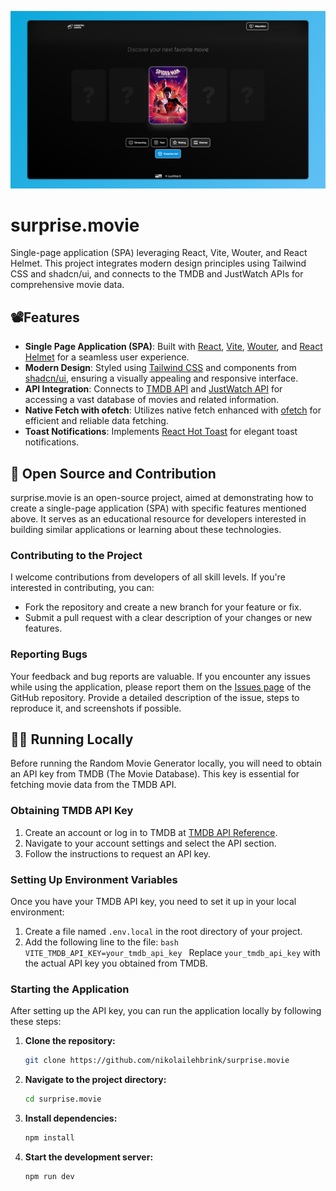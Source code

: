 ![Website-Mockup](screenshot.png)

# surprise.movie

Single-page application (SPA) leveraging React, Vite, Wouter, and React Helmet. This project integrates modern design principles using Tailwind CSS and shadcn/ui, and connects to the TMDB and JustWatch APIs for comprehensive movie data.

## 📽️Features

- **Single Page Application (SPA)**: Built with [React](https://react.dev/), [Vite](https://vitejs.dev/), [Wouter](https://github.com/molefrog/wouter), and [React Helmet](https://github.com/staylor/react-helmet-async) for a seamless user experience.
- **Modern Design**: Styled using [Tailwind CSS](https://tailwindcss.com/) and components from [shadcn/ui](https://ui.shadcn.com/), ensuring a visually appealing and responsive interface.
- **API Integration**: Connects to [TMDB API](https://developer.themoviedb.org/reference/intro/getting-started) and [JustWatch API](https://www.justwatch.com/) for accessing a vast database of movies and related information.
- **Native Fetch with ofetch**: Utilizes native fetch enhanced with [ofetch](https://github.com/unjs/ofetch) for efficient and reliable data fetching.
- **Toast Notifications**: Implements [React Hot Toast](https://react-hot-toast.com/) for elegant toast notifications.

## 📖 Open Source and Contribution

surprise.movie is an open-source project, aimed at demonstrating how to create a single-page application (SPA) with specific features mentioned above. It serves as an educational resource for developers interested in building similar applications or learning about these technologies.

### Contributing to the Project

I welcome contributions from developers of all skill levels. If you're interested in contributing, you can:

- Fork the repository and create a new branch for your feature or fix.
- Submit a pull request with a clear description of your changes or new features.

### Reporting Bugs

Your feedback and bug reports are valuable. If you encounter any issues while using the application, please report them on the [Issues page](https://github.com/nikolailehbrink/surprise.movie/issues) of the GitHub repository. Provide a detailed description of the issue, steps to reproduce it, and screenshots if possible.

## 🧑‍💻 Running Locally

Before running the Random Movie Generator locally, you will need to obtain an API key from TMDB (The Movie Database). This key is essential for fetching movie data from the TMDB API.

### Obtaining TMDB API Key

1. Create an account or log in to TMDB at [TMDB API Reference](https://developer.themoviedb.org/reference/intro/authentication#api-key-quick-start).
2. Navigate to your account settings and select the API section.
3. Follow the instructions to request an API key.

### Setting Up Environment Variables

Once you have your TMDB API key, you need to set it up in your local environment:

1. Create a file named `.env.local` in the root directory of your project.
2. Add the following line to the file:
   `bash
 VITE_TMDB_API_KEY=your_tmdb_api_key
 `
   Replace `your_tmdb_api_key` with the actual API key you obtained from TMDB.

### Starting the Application

After setting up the API key, you can run the application locally by following these steps:

1. **Clone the repository:**
   ```bash
   git clone https://github.com/nikolailehbrink/surprise.movie
   ```
2. **Navigate to the project directory:**
   ```bash
   cd surprise.movie
   ```
3. **Install dependencies:**
   ```bash
   npm install
   ```
4. **Start the development server:**
   ```bash
   npm run dev
   ```
